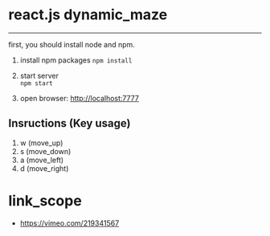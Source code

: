 # react.js dynamic_maze
---
first, you should install node and npm.

1. install npm packages 
    `npm install`

2. start server  
    `npm start`

3. open browser: [http://localhost:7777](http://localhost:7777)

## Insructions (Key usage)
1. w (move_up)
2. s (move_down)
3. a (move_left)
4. d (move_right)

# link_scope
  - https://vimeo.com/219341567

